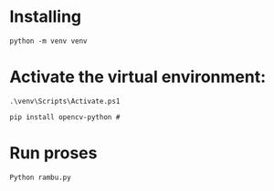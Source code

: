 # Installing
```
python -m venv venv
```

# Activate the virtual environment:
```
.\venv\Scripts\Activate.ps1

pip install opencv-python #
```


# Run proses
```
Python rambu.py
```